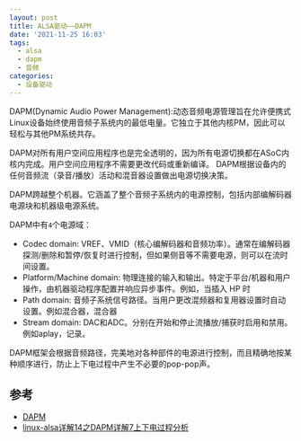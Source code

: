 ```yaml
---
layout: post
title: ALSA驱动——DAPM
date: '2021-11-25 16:03'
tags:
  - alsa
  - dapm
  - 音频
categories:
  - 设备驱动
---
```


DAPM(Dynamic Audio Power Management):动态音频电源管理旨在允许便携式Linux设备始终使用音频子系统内的最低电量。它独立于其他内核PM，因此可以轻松与其他PM系统共存。

DAPM对所有用户空间应用程序也是完全透明的，因为所有电源切换都在ASoC内核内完成。用户空间应用程序不需要更改代码或重新编译。 DAPM根据设备内的任何音频流（录音/播放）活动和混音器设置做出电源切换决策。

DAPM跨越整个机器。它涵盖了整个音频子系统内的电源控制，包括内部编解码器电源块和机器级电源系统。

<!--more-->

DAPM中有`4`个电源域：

- Codec domain: VREF、VMID（核心编解码器和音频功率）。通常在编解码器探测/删除和暂停/恢复时进行控制，但如果侧音等不需要电源，则可以在流时间设置。
- Platform/Machine domain: 物理连接的输入和输出。特定于平台/机器和用户操作，由机器驱动程序配置并响应异步事件。例如，当插入 HP 时
- Path domain: 音频子系统信号路径。当用户更改混频器和复用器设置时自动设置。例如混合器，混合器
- Stream domain: DAC和ADC。分别在开始和停止流播放/捕获时启用和禁用。例如aplay，记录。

DAPM框架会根据音频路径，完美地对各种部件的电源进行控制，而且精确地按某种顺序进行，防止上下电过程中产生不必要的pop-pop声。

## 参考

- [DAPM](https://www.alsa-project.org/main/index.php/DAPM)
- [linux-alsa详解14之DAPM详解7上下电过程分析](https://www.cnblogs.com/xinghuo123/p/13191510.html)
